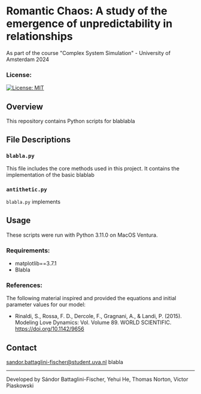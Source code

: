 # Romantic Chaos: A study of the emergence of unpredictability in relationships
As part of the course "Complex System Simulation" - University of Amsterdam 2024

### License:
[![License: MIT](https://img.shields.io/badge/License-MIT-yellow.svg)](https://opensource.org/licenses/MIT)

## Overview
This repository contains Python scripts for blablabla

## File Descriptions

### `blabla.py`
This file includes the core methods used in this project. It contains the implementation of the basic blablab

### `antithetic.py`
`blabla.py` implements 


## Usage
These scripts were run with Python 3.11.0 on MacOS Ventura. 


### Requirements:
* matplotlib==3.7.1
* Blabla

### References:
The following material inspired and provided the equations and initial parameter values for our model:
* Rinaldi, S., Rossa, F. D., Dercole, F., Gragnani, A., & Landi, P. (2015). Modeling Love Dynamics: Vol. Volume 89. WORLD SCIENTIFIC. https://doi.org/10.1142/9656


## Contact
sandor.battaglini-fischer@student.uva.nl
blabla

---

Developed by Sándor Battaglini-Fischer, Yehui He, Thomas Norton, Victor Piaskowski
